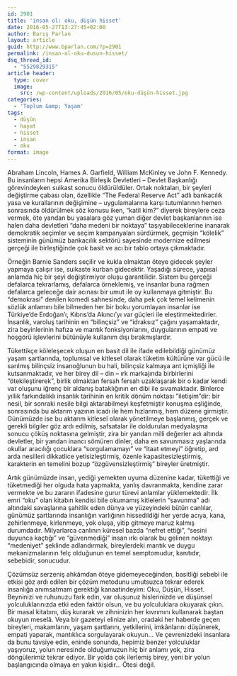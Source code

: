 ```yaml
---
id: 2901
title: 'insan ol: oku, düşün hisset'
date: 2016-05-27T13:27:45+02:00
author: Barış Parlan
layout: article
guid: http://www.bparlan.com/?p=2901
permalink: /insan-ol-oku-dusun-hisset/
dsq_thread_id:
  - "5529829315"
article header:
  type: cover
  image:
    src: /wp-content/uploads/2016/05/oku-düşün-hisset.jpg
categories:
  - 'Toplum &amp; Yaşam'
tags:
  - düşün
  - hayat
  - hisset
  - insan
  - oku
format: image
---
```


Abraham Lincoln, Hames A. Garfield, William McKinley ve John F. Kennedy. Bu insanların hepsi Amerika Birleşik Devletleri &#8211; Devlet Başkanlığı görevindeyken suikast sonucu öldürüldüler. Ortak noktaları, bir şeyleri değiştirme çabası olan, özellikle &#8220;The Federal Reserve Act&#8221; adlı bankacılık yasa ve kurallarının değişimine &#8211; uygulamalarına karşı tutumlarının hemen sonrasında öldürülmek söz konusu iken, &#8220;katil kim?&#8221; diyerek bireylere ceza vermek, öte yandan bu yasalara göz yuman diğer devlet başkanlarının ise halen daha devletleri &#8220;daha medeni bir noktaya&#8221; taşıyabileceklerine inanarak demokratik seçimler ve seçim kampanyaları sürdürmek, geçmişin &#8220;kölelik&#8221; sisteminin günümüz bankacılık sektörü sayesinde modernize edilmesi gerçeği ile birleştiğinde çok basit ve acı bir tablo ortaya çıkmaktadır.

Örneğin Barnie Sanders seçilir ve kukla olmaktan öteye gidecek şeyler yapmaya çalışır ise, suikaste kurban gidecektir. Yaşadığı sürece, yapısal anlamda hiç bir şeyi değiştirmiyor oluşu garantilidir. Sistem bu gerçeği defalarca tekrarlamış, defalarca örneklemiş, ve insanlar buna rağmen defalarca geleceğe dair acınası bir umut ile oy kullanmaya gitmiştir. Bu &#8220;demokrasi&#8221; denilen komedi sahnesinde, daha pek çok temel kelimenin sözlük anlamını bile bilmeden her bir boku yorumlayan insanlar ise Türkiye&#8217;de Erdoğan&#8217;ı, Kıbrıs&#8217;da Akıncı&#8217;yı var güçleri ile eleştirmektedirler. İnsanlık, varoluş tarihinin en &#8220;bilinçsiz&#8221; ve &#8220;idraksız&#8221; çağını yaşamaktadır, zira beyinlerinin hafıza ve mantık fonksiyonlarını, duygularının empati ve hoşgörü işlevlerini bütünüyle kullanım dışı bırakmışlardır.

Tükettikçe köleleşecek oluşun en basit dil ile ifade edilebildiği günümüz yaşam şartlarında, toplumsal ve kitlesel olarak tüketim kültürüne var gücü ile sarılmış bilinçsiz insanoğlunun bu hali, bilinçsiz kalmaya ant içmişliği ile kutsanmaktadır, ve her birey dil &#8211; din &#8211; ırk markajında birbirlerini &#8220;ötekileştirerek&#8221;, birlik olmaktan fersah fersah uzaklaşarak bir o kadar kendi var oluşunu iğrenç bir aldanış bataklığının en dibi ile sıvamaktadır. Binlerce yıllık farkındalıklı insanlık tarihinin en kritik dönüm noktası &#8220;iletişim&#8221;dir: bir nesil, bir sonraki nesile bilgi aktarabilmeyi keşfetmiştir konuşma eşliğinde, sonrasında bu aktarım yazının icadı ile hem hızlanmış, hem düzene girmiştir. Günümüzde ise bu aktarım kitlesel olarak yönetilmeye başlanmış, gerçek ve gerekli bilgiler göz ardı edilmiş, safsatalar ile doldurulan medyalaşma sonucu çöküş noktasına gelmiştir, zira bir yandan milli değerler adı altında devletler, bir yandan inancı sömüren dinler, daha en savunmasız yaşlarında okullar aracılığı çocuklara &#8220;sorgulamamayı&#8221; ve &#8220;itaat etmeyi&#8221; öğretip, ard arda nesilleri dikkatlice yetisizleştirmiş, özenle kapasitesizleştirmiş, karakterin en temelini bozup &#8220;özgüvensizleştirmiş&#8221; bireyler üretmiştir.

Artık günümüzde insan, yediği yemekten uyuma düzenine kadar, tükettiği ve tüketmediği her olguda hata yapmakta, yanlış davranmakta, kendine zarar vermekte ve bu zararın ifadesine gurur türevi anlamlar yüklemektedir. İlk emri &#8220;oku&#8221; olan kitabın kendisi bile okumamış kitlelerin &#8220;savunma&#8221; adı altındaki savaşlarına şahitlik eden dünya ve yüzeyindeki bütün canlılar, günümüz şartlarında insanlığın varlığının hissedildiği her yerde acıya, kana, zehirlenmeye, kirlenmeye, yok oluşa, yitip gitmeye maruz kalmış durumdadır. Milyarlarca canlının küresel bazda &#8220;nefret ettiği&#8221;, &#8220;sesini duyunca kaçtığı&#8221; ve &#8220;güvenmediği&#8221; insan ırkı olarak bu gelinen noktayı &#8220;medeniyet&#8221; şeklinde adlandırmak, bireylerdeki mantık ve duygu mekanizmalarının felç olduğunun en temel semptomudur, kanıtıdır, sebebidir, sonucudur.

Çözümsüz serzeniş ahkâmdan öteye gidemeyeceğinden, basitliği sebebi ile etkisi göz ardı edilen bir çözüm metodunu umutsuzca tekrar ederek insanlığa anımsatmam gerektiği kanaatindeyim: Oku, Düşün, Hisset. Beyninizi ve ruhunuzu fark edin, var oluşunuz hislerinizde ve düşünsel yolculuklarınızda etki eden faktör olsun, ve bu yolculuklara okuyarak çıkın. Bir masal kitabını, düş kurarak ve zihninizin her kıvrımını kullanarak baştan okuyun meselâ. Veya bir gazeteyi elinize alın, oradaki her haberde geçen bireyleri, makamlarını, yaşam şartlarını, yetkilerini, imkânlarını düşünerek, empati yaparak, mantıklıca sorgulayarak okuyun&#8230; Ve çevrenizdeki insanlara da bunu tavsiye edin, eninde sonunda, hepimiz benzer yolculuklar yaşıyoruz, yolun neresinde olduğumuzun hiç bir anlamı yok, zira döngülerimiz tekrar ediyor. Bir yolda çok ilerlemiş birey, yeni bir yolun başlangıcında olmaya en yakın kişidir&#8230; Ötesi değil.
